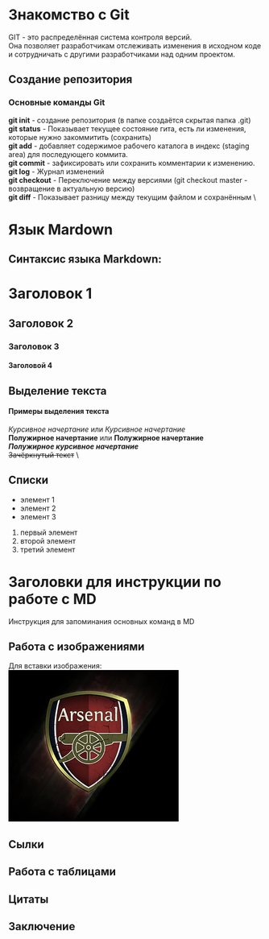# Знакомство с Git
GIT - это распределённая система контроля версий. \
Она позволяет разработчикам отслеживать изменения в исходном коде и сотрудничать с другими разработчиками над одним проектом.

## Создание репозитория
### Основные команды Git
**git init** - создание репозитория (в папке создаётся скрытая папка .git) \
**git status** - Показывает текущее состояние гита, есть ли изменения, которые нужно закоммитить (сохранить) \
**git add** - добавляет содержимое рабочего каталога в индекс (staging area) для последующего коммита. \
**git commit** - зафиксировать или сохранить комментарии к изменению. \
**git log** - Журнал изменений \
**git checkout** - Переключение между версиями (git checkout master - возвращение в актуальную версию) \
**git diff** - Показывает разницу между текущим файлом и сохранённым \


# Язык Mardown
## Синтаксис языка Markdown:

# Заголовок 1
## Заголовок 2
### Заголовок 3
#### Заголовой 4

## Выделение текста
#### Примеры выделения текста
*Курсивное начертание* или _Курсивное начертание_ \
**Полужирное начертание** или __Полужирное начертание__ \
***Полужирное курсивное начертание*** \
~~Зачёркнутый текст~~ \

## Списки

* элемент 1
* элемент 2
* элемент 3

1. первый элемент
2. второй элемент
3. третий элемент

# Заголовки для инструкции по работе с MD
Инструкция для запоминания основных команд в MD

## Работа с изображениями
Для вставки изображения: \
![Изображение для вставки](arsenal.jpg)

## Сылки

## Работа с таблицами

## Цитаты

## Заключение
